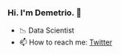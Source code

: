 ### Hi. I'm Demetrio.  👋

<!--
**DemetrioCN/DemetrioCN** is a ✨ _special_ ✨ repository because its `README.md` (this file) appears on your GitHub profile.
-->

- 📉 Data Scientist
- 📫 How to reach me: [Twitter](https://twitter.com/demetrio_cn)
